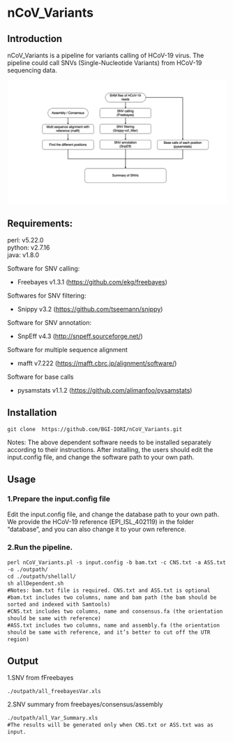 # nCoV_Variants

## Introduction
nCoV_Variants is a pipeline for variants calling of HCoV-19 virus. The pipeline could  call SNVs (Single-Nucleotide Variants) from HCoV-19 sequencing data.

![Image](https://github.com/BGI-IORI/nCoV_Variants/blob/master/nCoV_Variants.png)

## Requirements:
perl: v5.22.0  
python: v2.7.16   
java: v1.8.0  

Software for SNV calling:  
* Freebayes v1.3.1 (https://github.com/ekg/freebayes)  

Softwares for SNV filtering:  
* Snippy v3.2 (https://github.com/tseemann/snippy)

Software for SNV annotation:
* SnpEff v4.3 (http://snpeff.sourceforge.net/)  

Software for multiple sequence alignment
* mafft v7.222 (https://mafft.cbrc.jp/alignment/software/)  

Software for base calls
* pysamstats v1.1.2 (https://github.com/alimanfoo/pysamstats)

## Installation
```
git clone  https://github.com/BGI-IORI/nCoV_Variants.git
```
Notes: The above dependent software needs to be installed separately according to their instructions. After installing, the users should edit the input.config file, and change the software path to your own path.


## Usage
### 1.Prepare the input.config file
Edit the input.config file, and change the database path to your own path. We provide the HCoV-19 reference  (EPI_ISL_402119)  in the folder “database”, and you can also change it to your own reference.

### 2.Run the pipeline.
```
perl nCoV_Variants.pl -s input.config -b bam.txt -c CNS.txt -a ASS.txt -o ./outpath/
cd ./outpath/shellall/
sh allDependent.sh
#Notes: bam.txt file is required. CNS.txt and ASS.txt is optional
#bam.txt includes two columns, name and bam path (the bam should be sorted and indexed with Samtools)
#CNS.txt includes two columns, name and consensus.fa (the orientation should be same with reference) 
#ASS.txt includes two columns, name and assembly.fa (the orientation should be same with reference, and it’s better to cut off the UTR region)
```

## Output
1.SNV from fFreebayes
```
./outpath/all_freebayesVar.xls
```
2.SNV summary from freebayes/consensus/assembly
```
./outpath/all_Var_Summary.xls
#The results will be generated only when CNS.txt or ASS.txt was as input.
```

